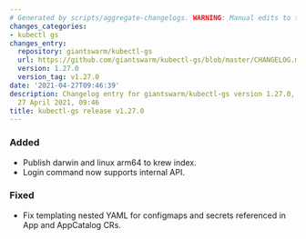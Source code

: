 ```yaml
---
# Generated by scripts/aggregate-changelogs. WARNING: Manual edits to this files will be overwritten.
changes_categories:
- kubectl gs
changes_entry:
  repository: giantswarm/kubectl-gs
  url: https://github.com/giantswarm/kubectl-gs/blob/master/CHANGELOG.md#1270---2021-04-27
  version: 1.27.0
  version_tag: v1.27.0
date: '2021-04-27T09:46:39'
description: Changelog entry for giantswarm/kubectl-gs version 1.27.0, published on
  27 April 2021, 09:46
title: kubectl-gs release v1.27.0
---
```


### Added
- Publish darwin and linux arm64 to krew index.
- Login command now supports internal API.
### Fixed
- Fix templating nested YAML for configmaps and secrets referenced in App and AppCatalog CRs.
